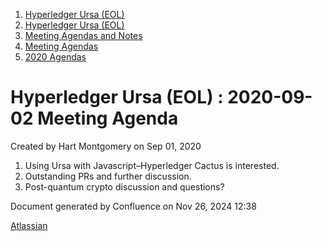 1. [Hyperledger Ursa (EOL)](index.html)
2. [Hyperledger Ursa (EOL)](19595269.html)
3. [Meeting Agendas and Notes](Meeting-Agendas-and-Notes_19603313.html)
4. [Meeting Agendas](Meeting-Agendas_19603319.html)
5. [2020 Agendas](2020-Agendas_19611908.html)

# Hyperledger Ursa (EOL) : 2020-09-02 Meeting Agenda

Created by Hart Montgomery on Sep 01, 2020

1. Using Ursa with Javascript–Hyperledger Cactus is interested.
2. Outstanding PRs and further discussion.
3. Post-quantum crypto discussion and questions?

Document generated by Confluence on Nov 26, 2024 12:38

[Atlassian](http://www.atlassian.com/)
